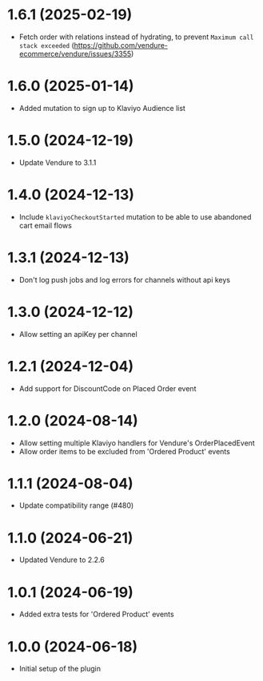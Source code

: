 # 1.6.1 (2025-02-19)

- Fetch order with relations instead of hydrating, to prevent `Maximum call stack exceeded` (https://github.com/vendure-ecommerce/vendure/issues/3355)

# 1.6.0 (2025-01-14)

- Added mutation to sign up to Klaviyo Audience list

# 1.5.0 (2024-12-19)

- Update Vendure to 3.1.1

# 1.4.0 (2024-12-13)

- Include `klaviyoCheckoutStarted` mutation to be able to use abandoned cart email flows

# 1.3.1 (2024-12-13)

- Don't log push jobs and log errors for channels without api keys

# 1.3.0 (2024-12-12)

- Allow setting an apiKey per channel

# 1.2.1 (2024-12-04)

- Add support for DiscountCode on Placed Order event

# 1.2.0 (2024-08-14)

- Allow setting multiple Klaviyo handlers for Vendure's OrderPlacedEvent
- Allow order items to be excluded from 'Ordered Product' events

# 1.1.1 (2024-08-04)

- Update compatibility range (#480)

# 1.1.0 (2024-06-21)

- Updated Vendure to 2.2.6

# 1.0.1 (2024-06-19)

- Added extra tests for 'Ordered Product' events

# 1.0.0 (2024-06-18)

- Initial setup of the plugin
